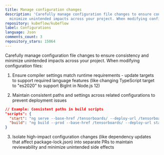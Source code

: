 ```yaml
---
title: Manage configuration changes
description: 'Carefully manage configuration file changes to ensure consistency and
  minimize unintended impacts across your project. When modifying configuration files:'
repository: kubeflow/kubeflow
label: Configurations
language: Json
comments_count: 3
repository_stars: 15064
---
```


Carefully manage configuration file changes to ensure consistency and minimize unintended impacts across your project. When modifying configuration files:

1) Ensure compiler settings match runtime requirements - update targets to support required language features (like changing TypeScript target to "es2020" to support BigInt in Node.js 12)

2) Maintain consistent paths and settings across related configurations to prevent deployment issues

```json
// Example: Consistent paths in build scripts
"scripts": {
  "start": "ng serve --base-href /tensorboards/ --deploy-url /tensorboards/",
  "build": "ng build --prod --base-href /tensorboards/ --deploy-url static/"
}
```

3) Isolate high-impact configuration changes (like dependency updates that affect package-lock.json) into separate PRs to maintain reviewability and minimize unintended side effects
